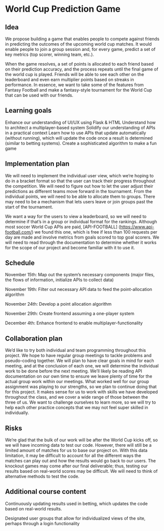 # World Cup Prediction Game

## Idea

We propose building a game that enables people to compete against friends in predicting the outcomes of the upcoming world cup matches. It would enable people to join a group session and, for every game, predict a set of key metrics (top scorer, winning team, etc.). 

When the game resolves, a set of points is allocated to each friend based on their prediction accuracy, and the process repeats until the final game of the world cup is played. Friends will be able to see each other on the leaderboard and even earn multiplier points based on streaks in performance. In essence, we want to take some of the features from Fantasy Football and make a fantasy-style tournament for the World Cup that can be used with our friends. 

## Learning goals

Enhance our understanding of UI/UX using Flask & HTML
Understand how to architect a multiplayer-based system
Solidify our understanding of APIs in a practical context
Learn how to use APIs that update automatically (without running), which will update the code once a result is determined (similar to betting systems).
Create a sophisticated algorithm to make a fun game

## Implementation plan

We will need to implement the individual user view, which we’re hoping to do in a bracket format so that the user can track their progress throughout the competition. We will need to figure out how to let the user adjust their predictions as different teams move forward in the tournament. 
From the individual points, we will need to be able to allocate them to groups. There may need to be a mechanism that lets users leave or join groups past the start of the tournament. 

We want a way for the users to view a leaderboard, so we will need to determine if that’s in a group or individual format for the rankings.
Although most soccer World Cup APIs are paid, [API-FOOTBALL] (https://www.api-football.com/) we found this one, which is free if less than 100 requests per day are made and involve metrics from goals scored to top goal scorers. We will need to read through the documentation to determine whether it works for the scope of our project and become familiar with it to use it.

## Schedule

November 15th:
Map out the system’s necessary components (major files, the flows of information, initialize APIs to collect data)

November 19th:
Filter out necessary API data to feed the point-allocation algorithm

November 24th:
Develop a point allocation algorithm

November 29th:
Create frontend assuming a one-player system


December 4th:
Enhance frontend to enable multiplayer-functionality


## Collaboration plan

We’d like to try both individual and team programming throughout this project. We hope to have regular group meetings to tackle problems and pseudo-coding together. We will plan to have clear goals in mind for each meeting, and at the conclusion of each one, we will determine the individual work to be done before the next meeting. We’ll likely be reading API documentation on our own time to ensure we leave plenty of time for the actual group work within our meetings.
What worked well for our group assignment was playing to our strengths, so we plan to continue doing that for this project. It makes sense for us to work with skills we have developed throughout the class, and we cover a wide range of those between the three of us. We want to challenge ourselves to learn more, so we will try to help each other practice concepts that we may not feel super skilled in individually. 

## Risks

We’re glad that the bulk of our work will be after the World Cup kicks off, so we will have incoming data to test our code. However, there will still be a limited amount of matches for us to base our project on. With this data limitation, it may be difficult to account for all the different ways the matches can play out and how the results would go back to our users. 
The knockout games may come after our final deliverable; thus, testing our results based on real-world scores may be difficult. We will need to think of alternative methods to test the code. 

## Additional course content

Continuously updating results used in betting, which updates the code based on real-world results.

Designated user groups that allow for individualized views of the site, perhaps through a login functionality
